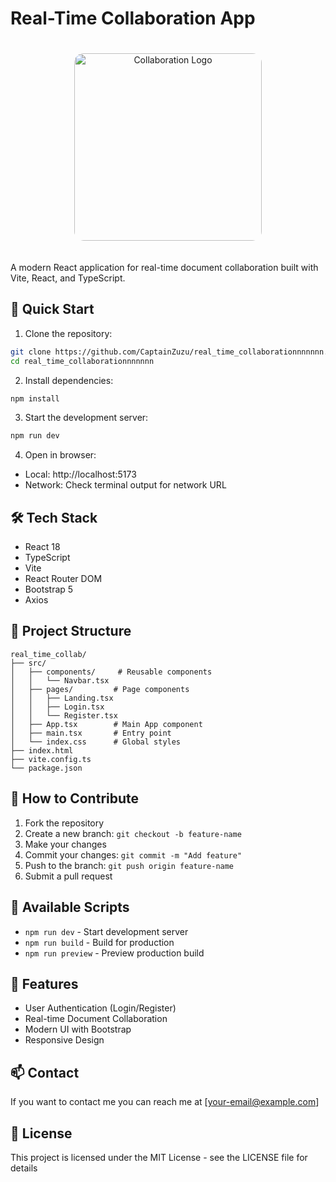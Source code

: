 # Real-Time Collaboration App

<div align="center">
  <img src="https://static.vecteezy.com/system/resources/previews/021/983/512/large_2x/communication-icon-collaboration-illustration-sign-cooperation-symbol-teamwork-logo-vector.jpg" alt="Collaboration Logo" width="300" height="300" style="border-radius: 15px; margin: 20px 0;">
</div>

A modern React application for real-time document collaboration built with Vite, React, and TypeScript.

## 🚀 Quick Start

1. Clone the repository:
```bash
git clone https://github.com/CaptainZuzu/real_time_collaborationnnnnnn.git
cd real_time_collaborationnnnnnn
```

2. Install dependencies:
```bash
npm install
```

3. Start the development server:
```bash
npm run dev
```

4. Open in browser:
- Local: http://localhost:5173
- Network: Check terminal output for network URL

## 🛠️ Tech Stack

- React 18
- TypeScript
- Vite
- React Router DOM
- Bootstrap 5
- Axios

## 📁 Project Structure

```
real_time_collab/
├── src/
│   ├── components/     # Reusable components
│   │   └── Navbar.tsx
│   ├── pages/         # Page components
│   │   ├── Landing.tsx
│   │   ├── Login.tsx
│   │   └── Register.tsx
│   ├── App.tsx        # Main App component
│   ├── main.tsx       # Entry point
│   └── index.css      # Global styles
├── index.html
├── vite.config.ts
└── package.json
```

## 🤝 How to Contribute

1. Fork the repository
2. Create a new branch: `git checkout -b feature-name`
3. Make your changes
4. Commit your changes: `git commit -m "Add feature"`
5. Push to the branch: `git push origin feature-name`
6. Submit a pull request

## 📝 Available Scripts

- `npm run dev` - Start development server
- `npm run build` - Build for production
- `npm run preview` - Preview production build

## 🔑 Features

- User Authentication (Login/Register)
- Real-time Document Collaboration
- Modern UI with Bootstrap
- Responsive Design

## 📫 Contact

If you want to contact me you can reach me at [your-email@example.com]

## 📄 License

This project is licensed under the MIT License - see the LICENSE file for details 